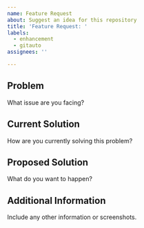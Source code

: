 ```yaml
---
name: Feature Request
about: Suggest an idea for this repository
title: 'Feature Request: '
labels:
  - enhancement
  - gitauto
assignees: ''

---
```

<!-- markdownlint-disable MD022 -->

## Problem
What issue are you facing?
<!-- Example: "When I try to upload large files (over 100MB), the process often fails with a timeout error. This disrupts my workflow and causes data loss." -->

## Current Solution
How are you currently solving this problem?
<!-- Example: "To work around this, I'm splitting the files into smaller parts (less than 50MB each) and uploading them individually. This is time-consuming and error-prone." -->

## Proposed Solution
What do you want to happen?
<!-- Example: "I would like a feature that supports seamless uploading of large files, ideally with an automatic retry mechanism for interrupted uploads." -->

## Additional Information
Include any other information or screenshots.
<!-- Example: "See attached log file for detailed error messages during the upload process. Screenshot of the error notification is also attached." -->
